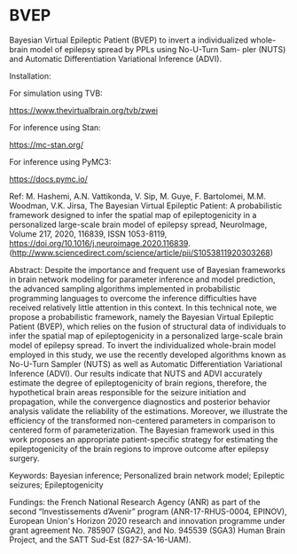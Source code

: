 # BVEP
Bayesian Virtual Epileptic Patient (BVEP) to invert a individualized whole-brain model of epilepsy spread by PPLs using No-U-Turn Sam-
pler (NUTS) and Automatic Differentiation Variational Inference (ADVI).

Installation: 


For simulation using TVB:


https://www.thevirtualbrain.org/tvb/zwei

For inference using Stan:


https://mc-stan.org/



For inference using PyMC3:

https://docs.pymc.io/


Ref:
M. Hashemi, A.N. Vattikonda, V. Sip, M. Guye, F. Bartolomei, M.M. Woodman, V.K. Jirsa,
The Bayesian Virtual Epileptic Patient: A probabilistic framework designed to infer the spatial map of epileptogenicity in a personalized large-scale brain model of epilepsy spread,
NeuroImage,
Volume 217,
2020,
116839,
ISSN 1053-8119,
https://doi.org/10.1016/j.neuroimage.2020.116839.
(http://www.sciencedirect.com/science/article/pii/S1053811920303268)


Abstract: Despite the importance and frequent use of Bayesian frameworks in brain network modeling for parameter inference and model prediction, the advanced sampling algorithms implemented in probabilistic programming languages to overcome the inference difficulties have received relatively little attention in this context. In this technical note, we propose a probabilistic framework, namely the Bayesian Virtual Epileptic Patient (BVEP), which relies on the fusion of structural data of individuals to infer the spatial map of epileptogenicity in a personalized large-scale brain model of epilepsy spread. To invert the individualized whole-brain model employed in this study, we use the recently developed algorithms known as No-U-Turn Sampler (NUTS) as well as Automatic Differentiation Variational Inference (ADVI). Our results indicate that NUTS and ADVI accurately estimate the degree of epileptogenicity of brain regions, therefore, the hypothetical brain areas responsible for the seizure initiation and propagation, while the convergence diagnostics and posterior behavior analysis validate the reliability of the estimations. Moreover, we illustrate the efficiency of the transformed non-centered parameters in comparison to centered form of parameterization. The Bayesian framework used in this work proposes an appropriate patient-specific strategy for estimating the epileptogenicity of the brain regions to improve outcome after epilepsy surgery.

Keywords: Bayesian inference; Personalized brain network model; Epileptic seizures; Epileptogenicity


Fundings:  the French National Research Agency (ANR) as part of the second “Investissements d’Avenir” program (ANR-17-RHUS-0004, EPINOV), European Union's Horizon 2020 research and innovation programme under grant agreement No. 785907 (SGA2), and No. 945539 (SGA3) Human Brain Project, and the SATT Sud-Est (827-SA-16-UAM).
